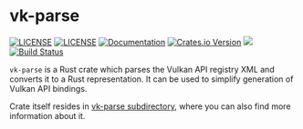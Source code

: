 # vk-parse
[![LICENSE](https://img.shields.io/badge/license-MIT-blue.svg)](LICENSE-MIT)
[![LICENSE](https://img.shields.io/badge/license-apache-blue.svg)](LICENSE-APACHE)
[![Documentation](https://docs.rs/vk-parse/badge.svg)](https://docs.rs/vk-parse)
[![Crates.io Version](https://img.shields.io/crates/v/vk-parse.svg)](https://crates.io/crates/vk-parse)
[![](https://tokei.rs/b1/github/krolli/vk-parse)](https://github.com/krolli/vk-parse)
[![Build Status](https://app.travis-ci.com/krolli/vk-parse.svg?branch=master)](https://app.travis-ci.com/krolli/vk-parse)

`vk-parse` is a Rust crate which parses the Vulkan API registry XML and converts it to a Rust representation. It can be used to simplify generation of Vulkan API bindings.

Crate itself resides in [vk-parse subdirectory](khronos-registry-parse), where you can also find more information about it.
